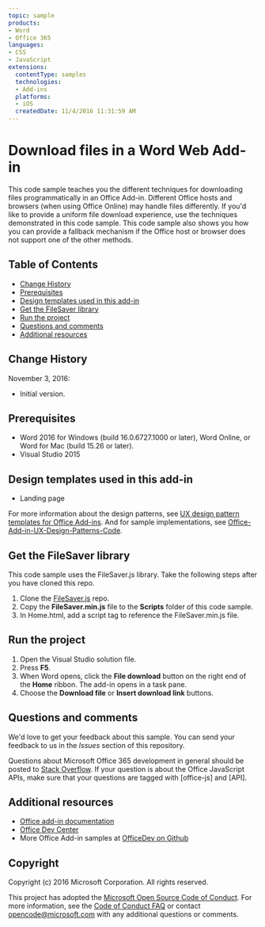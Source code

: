```yaml
---
topic: sample
products:
- Word
- Office 365
languages:
- CSS
- JavaScript
extensions:
  contentType: samples
  technologies:
  - Add-ins
  platforms:
  - iOS
  createdDate: 11/4/2016 11:31:59 AM
---
```

# Download files in a Word Web Add-in

This code sample teaches you the different techniques for downloading files programmatically in an Office Add-in. Different Office hosts and browsers (when using Office Online) may handle files differently. If you'd like to provide a uniform file download experience, use the techniques demonstrated in this code sample. This code sample also shows you how you can provide a fallback mechanism if the Office host or browser does not support one of the other methods. 

## Table of Contents
* [Change History](#change-history)
* [Prerequisites](#prerequisites)
* [Design templates used in this add-in](#design-templates-used-in-this-add-in)
* [Get the FileSaver library](#get-the-filesaver-library)
* [Run the project](#run-the-project)
* [Questions and comments](#questions-and-comments)
* [Additional resources](#additional-resources)

## Change History

November 3, 2016:

* Initial version.

## Prerequisites

* Word 2016 for Windows (build 16.0.6727.1000 or later), Word Online, or Word for Mac (build 15.26 or later).
* Visual Studio 2015 

## Design templates used in this add-in

- Landing page

For more information about the design patterns, see [UX design pattern templates for Office Add-ins](https://dev.office.com/docs/add-ins/design/ux-design-patterns). And for sample implementations, see [Office-Add-in-UX-Design-Patterns-Code](https://github.com/OfficeDev/Office-Add-in-UX-Design-Patterns-Code).

## Get the FileSaver library 

This code sample uses the FileSaver.js library. Take the following steps after you have cloned this repo. 

1. Clone the [FileSaver.js](https://github.com/eligrey/FileSaver.js/) repo.
2. Copy the **FileSaver.min.js** file to the **Scripts** folder of this code sample.
3. In Home.html, add a script tag to reference the FileSaver.min.js file.
 

## Run the project

1. Open the Visual Studio solution file. 
2. Press **F5**. 
3. When Word opens, click the **File download** button on the right end of the **Home** ribbon. The add-in opens in a task pane.
4. Choose the **Download file** or **Insert download link** buttons.

## Questions and comments

We'd love to get your feedback about this sample. You can send your feedback to us in the *Issues* section of this repository.

Questions about Microsoft Office 365 development in general should be posted to [Stack Overflow](http://stackoverflow.com/questions/tagged/office-js+API). If your question is about the Office JavaScript APIs, make sure that your questions are tagged with [office-js] and [API].

## Additional resources

* [Office add-in documentation](https://dev.office.com/docs/add-ins/overview/office-add-ins)
* [Office Dev Center](http://dev.office.com/)
* More Office Add-in samples at [OfficeDev on Github](https://github.com/officedev)

## Copyright
Copyright (c) 2016 Microsoft Corporation. All rights reserved.



This project has adopted the [Microsoft Open Source Code of Conduct](https://opensource.microsoft.com/codeofconduct/). For more information, see the [Code of Conduct FAQ](https://opensource.microsoft.com/codeofconduct/faq/) or contact [opencode@microsoft.com](mailto:opencode@microsoft.com) with any additional questions or comments.
